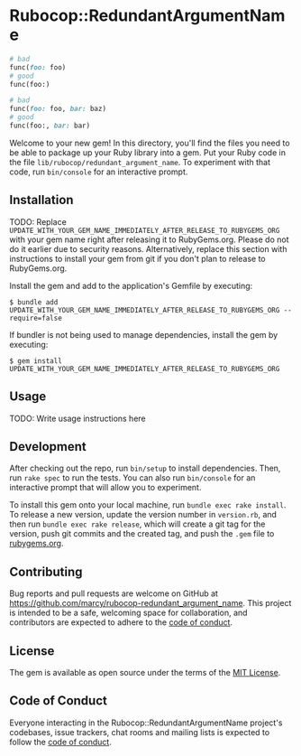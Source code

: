 # Rubocop::RedundantArgumentName

```rb
# bad
func(foo: foo)
# good
func(foo:)

# bad
func(foo: foo, bar: baz)
# good
func(foo:, bar: bar)
```

Welcome to your new gem! In this directory, you'll find the files you need to be able to package up your Ruby library into a gem. Put your Ruby code in the file `lib/rubocop/redundant_argument_name`. To experiment with that code, run `bin/console` for an interactive prompt.

## Installation

TODO: Replace `UPDATE_WITH_YOUR_GEM_NAME_IMMEDIATELY_AFTER_RELEASE_TO_RUBYGEMS_ORG` with your gem name right after releasing it to RubyGems.org. Please do not do it earlier due to security reasons. Alternatively, replace this section with instructions to install your gem from git if you don't plan to release to RubyGems.org.

Install the gem and add to the application's Gemfile by executing:

    $ bundle add UPDATE_WITH_YOUR_GEM_NAME_IMMEDIATELY_AFTER_RELEASE_TO_RUBYGEMS_ORG --require=false

If bundler is not being used to manage dependencies, install the gem by executing:

    $ gem install UPDATE_WITH_YOUR_GEM_NAME_IMMEDIATELY_AFTER_RELEASE_TO_RUBYGEMS_ORG

## Usage

TODO: Write usage instructions here

## Development

After checking out the repo, run `bin/setup` to install dependencies. Then, run `rake spec` to run the tests. You can also run `bin/console` for an interactive prompt that will allow you to experiment.

To install this gem onto your local machine, run `bundle exec rake install`. To release a new version, update the version number in `version.rb`, and then run `bundle exec rake release`, which will create a git tag for the version, push git commits and the created tag, and push the `.gem` file to [rubygems.org](https://rubygems.org).

## Contributing

Bug reports and pull requests are welcome on GitHub at https://github.com/marcy/rubocop-redundant_argument_name. This project is intended to be a safe, welcoming space for collaboration, and contributors are expected to adhere to the [code of conduct](https://github.com/marcy/rubocop-redundant_argument_name/blob/master/CODE_OF_CONDUCT.md).

## License

The gem is available as open source under the terms of the [MIT License](https://opensource.org/licenses/MIT).

## Code of Conduct

Everyone interacting in the Rubocop::RedundantArgumentName project's codebases, issue trackers, chat rooms and mailing lists is expected to follow the [code of conduct](https://github.com/marcy/rubocop-redundant_argument_name/blob/master/CODE_OF_CONDUCT.md).

